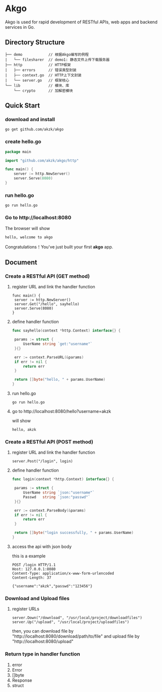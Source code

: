 # Akgo

Akgo is used for rapid development of RESTful APIs, web apps and backend services in Go.

## Directory Structure

```
├── demo            // 根据Akgo编写的例程
|   └── filesharer  // demo1: 静态文件上传下载服务器
├── http            // HTTP框架
|   ├── errors      // 错误类型封装
|   ├── context.go  // HTTP上下文封装
|   └── server.go   // 框架核心
└── lib             // 模块、库
    └── crypto      // 加解密模块
```

## Quick Start

### download and install

```
go get github.com/akzk/akgo
```

### create hello.go

```go
package main

import "github.com/akzk/akgo/http"

func main() {
	server := http.NewServer()
	server.Serve(8080)
}
```

### run hello.go

```
go run hello.go
```

### Go to http://localhost:8080

The browser will show

```
hello, welcome to akgo
```

Congratulations！You've just built your first **akgo** app.

## Document

### Create a RESTful API (GET method)

1. register URL and link the handler function

   ```
   func main() {
   	server := http.NewServer()
   	server.Get("/hello", sayhello)
   	server.Serve(8080)
   }
   ```

2. define handler function

   ```go
   func sayhello(context *http.Context) interface{} {

   	params := struct {
   		UserName string `get:"username"`
   	}{}

   	err := context.ParseURL(&params)
   	if err != nil {
   		return err
   	}

   	return []byte("hello, " + params.UserName)
   }
   ```

3. run hello.go

   ```
   go run hello.go
   ```

4. go to http://localhost:8080/hello?username=akzk

   will show

   ```
   hello, akzk
   ```

### Create a RESTful API (POST method)

1. register URL and link the handler function

   ```
   server.Post("/login", login)
   ```

2. define handler function

   ```go
   func login(context *http.Context) interface{} {

   	params := struct {
   		UserName string `json:"username"`
   		Passwd   string `json:"passwd"`
   	}{}

   	err := context.ParseBody(&params)
   	if err != nil {
   		return err
   	}

   	return []byte("login successfully, " + params.UserName)
   }
   ```

3. access the api with json body

   this is a example

   ```
   POST /login HTTP/1.1
   Host: 127.0.0.1:8080
   Content-Type: application/x-www-form-urlencoded
   Content-Length: 37

   {"username":"akzk","passwd":"123456"}
   ```

### Download and Upload files

1. register URLs

   ```
   server.Down("/download", "/usr/local/project/downloadfiles")
   server.Up("/upload", "/usr/local/project/uploadfiles")
   ```

   then, you can download file by "http://localhost:8080/download/path/to/file" and upload file by "http://localhost:8080/upload"

### Return type in handler function

1. error
2. Error
3. []byte
4. Response
5. struct